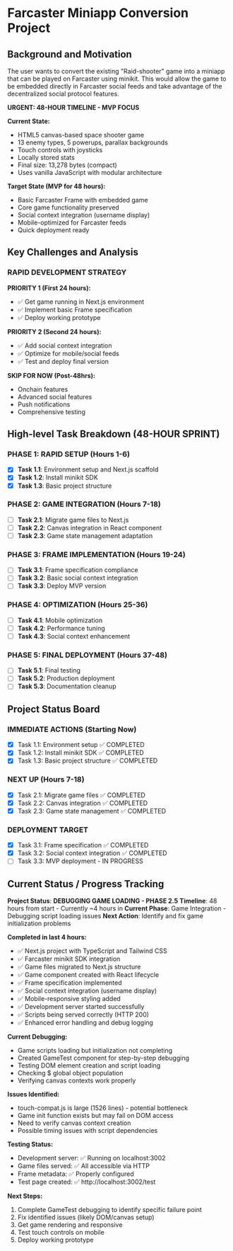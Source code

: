 # Farcaster Miniapp Conversion Project

## Background and Motivation

The user wants to convert the existing "Raid-shooter" game into a miniapp that can be played on Farcaster using minikit. This would allow the game to be embedded directly in Farcaster social feeds and take advantage of the decentralized social protocol features.

**URGENT: 48-HOUR TIMELINE - MVP FOCUS**

**Current State:**
- HTML5 canvas-based space shooter game
- 13 enemy types, 5 powerups, parallax backgrounds
- Touch controls with joysticks
- Locally stored stats
- Final size: 13,278 bytes (compact)
- Uses vanilla JavaScript with modular architecture

**Target State (MVP for 48 hours):**
- Basic Farcaster Frame with embedded game
- Core game functionality preserved
- Social context integration (username display)
- Mobile-optimized for Farcaster feeds
- Quick deployment ready

## Key Challenges and Analysis

### **RAPID DEVELOPMENT STRATEGY**

**PRIORITY 1 (First 24 hours):**
- ✅ Get game running in Next.js environment
- ✅ Implement basic Frame specification
- ✅ Deploy working prototype

**PRIORITY 2 (Second 24 hours):**
- ✅ Add social context integration
- ✅ Optimize for mobile/social feeds
- ✅ Test and deploy final version

**SKIP FOR NOW (Post-48hrs):**
- Onchain features
- Advanced social features
- Push notifications
- Comprehensive testing

## High-level Task Breakdown (48-HOUR SPRINT)

### **PHASE 1: RAPID SETUP (Hours 1-6)**
- [x] **Task 1.1**: Environment setup and Next.js scaffold
- [x] **Task 1.2**: Install minikit SDK
- [x] **Task 1.3**: Basic project structure

### **PHASE 2: GAME INTEGRATION (Hours 7-18)**
- [ ] **Task 2.1**: Migrate game files to Next.js
- [ ] **Task 2.2**: Canvas integration in React component
- [ ] **Task 2.3**: Game state management adaptation

### **PHASE 3: FRAME IMPLEMENTATION (Hours 19-24)**
- [ ] **Task 3.1**: Frame specification compliance
- [ ] **Task 3.2**: Basic social context integration
- [ ] **Task 3.3**: Deploy MVP version

### **PHASE 4: OPTIMIZATION (Hours 25-36)**
- [ ] **Task 4.1**: Mobile optimization
- [ ] **Task 4.2**: Performance tuning
- [ ] **Task 4.3**: Social context enhancement

### **PHASE 5: FINAL DEPLOYMENT (Hours 37-48)**
- [ ] **Task 5.1**: Final testing
- [ ] **Task 5.2**: Production deployment
- [ ] **Task 5.3**: Documentation cleanup

## Project Status Board

### **IMMEDIATE ACTIONS (Starting Now)**
- [x] Task 1.1: Environment setup ✅ COMPLETED
- [x] Task 1.2: Install minikit SDK ✅ COMPLETED  
- [x] Task 1.3: Basic project structure ✅ COMPLETED

### **NEXT UP (Hours 7-18)**
- [x] Task 2.1: Migrate game files ✅ COMPLETED
- [x] Task 2.2: Canvas integration ✅ COMPLETED
- [x] Task 2.3: Game state management ✅ COMPLETED

### **DEPLOYMENT TARGET**
- [x] Task 3.1: Frame specification ✅ COMPLETED
- [x] Task 3.2: Social context integration ✅ COMPLETED
- [ ] Task 3.3: MVP deployment - IN PROGRESS

## Current Status / Progress Tracking

**Project Status**: **DEBUGGING GAME LOADING - PHASE 2.5**
**Timeline**: 48 hours from start - Currently ~4 hours in
**Current Phase**: Game Integration - Debugging script loading issues
**Next Action**: Identify and fix game initialization problems

**Completed in last 4 hours:**
- ✅ Next.js project with TypeScript and Tailwind CSS
- ✅ Farcaster minikit SDK integration
- ✅ Game files migrated to Next.js structure
- ✅ Game component created with React lifecycle
- ✅ Frame specification implemented
- ✅ Social context integration (username display)
- ✅ Mobile-responsive styling added
- ✅ Development server started successfully
- ✅ Scripts being served correctly (HTTP 200)
- ✅ Enhanced error handling and debug logging

**Current Debugging:**
- Game scripts loading but initialization not completing
- Created GameTest component for step-by-step debugging
- Testing DOM element creation and script loading
- Checking $ global object population
- Verifying canvas contexts work properly

**Issues Identified:**
- touch-compat.js is large (1526 lines) - potential bottleneck
- Game init function exists but may fail on DOM access
- Need to verify canvas context creation
- Possible timing issues with script dependencies

**Testing Status:**
- Development server: ✅ Running on localhost:3002
- Game files served: ✅ All accessible via HTTP
- Frame metadata: ✅ Properly configured
- Test page created: ✅ http://localhost:3002/test

**Next Steps:**
1. Complete GameTest debugging to identify specific failure point
2. Fix identified issues (likely DOM/canvas setup)
3. Get game rendering and responsive
4. Test touch controls on mobile
5. Deploy working prototype 